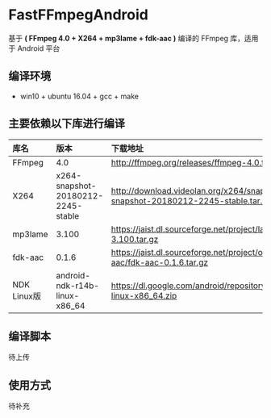 # FastFFmpegAndroid

基于 **( FFmpeg 4.0 + X264 + mp3lame + fdk-aac )** 编译的 FFmpeg 库，适用于 Android 平台

## 编译环境
  * win10 + ubuntu 16.04 + gcc + make 

## 主要依赖以下库进行编译

| 库名        | 版本    |  下载地址  |
| :--------   | :-----   | :---- |
| FFmpeg        | 4.0      |   http://ffmpeg.org/releases/ffmpeg-4.0.tar.bz2    |
| X264        | x264-snapshot-20180212-2245-stable      |   http://download.videolan.org/x264/snapshots/x264-snapshot-20180212-2245-stable.tar.bz2    |
| mp3lame        | 3.100      |   https://jaist.dl.sourceforge.net/project/lame/lame/3.100/lame-3.100.tar.gz    |
| fdk-aac        | 0.1.6      |   https://jaist.dl.sourceforge.net/project/opencore-amr/fdk-aac/fdk-aac-0.1.6.tar.gz    |
| NDK Linux版        | android-ndk-r14b-linux-x86_64      |   https://dl.google.com/android/repository/android-ndk-r14b-linux-x86_64.zip    |


## 编译脚本
待上传

## 使用方式
待补充

